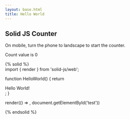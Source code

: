 ```yaml
---
layout: base.html
title: Hello World
---
```


## Solid JS Counter
On mobile, turn the phone to landscape to start the counter.

<is-land on:media="(min-width: 30em)">
  <vanilla-web-component>
    <div>Count value is 0</div>
  </vanilla-web-component>
  <template data-island="replace">
    <div id="app"><div>
    <script src="{{ '/assets/app/app.min.js' | url | version }}"></script>
  </template>
</is-land>

<p id="test"></p>
    
{% solid %}  
import { render } from 'solid-js/web';

function HelloWorld() {
  return <div>Hello World!</div>;
}

render(() => <HelloWorld />, document.getElementById('test'))

{% endsolid %}
